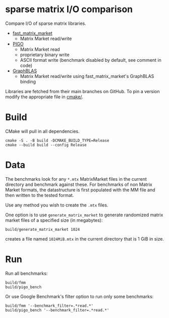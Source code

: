 # sparse matrix I/O comparison
Compare I/O of sparse matrix libraries.

* [fast_matrix_market](https://github.com/alugowski/fast_matrix_market)
  * Matrix Market read/write
* [PIGO](https://github.com/GT-TDAlab/PIGO)
  * Matrix Market read
  * proprietary binary write
  * ASCII format write (benchmark disabled by default, see comment in code)
* [GraphBLAS](https://github.com/DrTimothyAldenDavis/GraphBLAS)
  * Matrix Market read/write using fast_matrix_market's GraphBLAS binding

Libraries are fetched from their main branches on GitHub. To pin a version modify the appropriate file in [cmake/](cmake).

# Build

CMake will pull in all dependencies.

```shell
cmake -S . -B build -DCMAKE_BUILD_TYPE=Release
cmake --build build --config Release
```

# Data

The benchmarks look for any `*.mtx` MatrixMarket files in the current directory and benchmark against these. For benchmarks of non Matrix Market formats, the datastructure is first populated with the MM file and then written to the tested format.

Use any method you wish to create the `.mtx` files.

One option is to use `generate_matrix_market` to generate randomized matrix market files of a specified size (in megabytes):
```shell
build/generate_matrix_market 1024
```
creates a file named `1024MiB.mtx` in the current directory that is 1 GiB in size.

# Run

Run all benchmarks:
```shell
build/fmm
build/pigo_bench
```

Or use Google Benchmark's filter option to run only some benchmarks:
```shell
build/fmm '--benchmark_filter=.*read.*'
build/pigo_bench '--benchmark_filter=.*read.*'
```